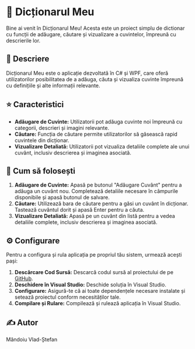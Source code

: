 # 📘 Dicționarul Meu

Bine ai venit în Dicționarul Meu! Acesta este un proiect simplu de dictionar cu funcții de adăugare, căutare și vizualizare a cuvintelor, împreună cu descrierile lor.

## 📝 Descriere

Dicționarul Meu este o aplicație dezvoltată în C# și WPF, care oferă utilizatorilor posibilitatea de a adăuga, căuta și vizualiza cuvinte împreună cu definițiile și alte informații relevante.

## ⭐ Caracteristici

- **Adăugare de Cuvinte:** Utilizatorii pot adăuga cuvinte noi împreună cu categorii, descrieri și imagini relevante.
- **Căutare:** Funcția de căutare permite utilizatorilor să găsească rapid cuvintele din dicționar.
- **Vizualizare Detaliată:** Utilizatorii pot vizualiza detaliile complete ale unui cuvânt, inclusiv descrierea și imaginea asociată.

## 🔧 Cum să folosești

1. **Adăugare de Cuvinte:** Apasă pe butonul "Adăugare Cuvânt" pentru a adăuga un cuvânt nou. Completează detaliile necesare în câmpurile disponibile și apasă butonul de salvare.
2. **Căutare:** Utilizează bara de căutare pentru a găsi un cuvânt în dicționar. Tastează cuvântul dorit și apasă Enter pentru a căuta.
3. **Vizualizare Detaliată:** Apasă pe un cuvânt din listă pentru a vedea detaliile complete, inclusiv descrierea și imaginea asociată.

## ⚙️ Configurare

Pentru a configura și rula aplicația pe propriul tău sistem, urmează acești pași:

1. **Descărcare Cod Sursă:** Descarcă codul sursă al proiectului de pe [GitHub](link-catrea-repo).
2. **Deschidere în Visual Studio:** Deschide soluția în Visual Studio.
3. **Configurare:** Asigură-te că ai toate dependențele necesare instalate și setează proiectul conform necesităților tale.
4. **Compilare și Rulare:** Compilează și rulează aplicația în Visual Studio.

## ✍️ Autor

Măndoiu Vlad-Ștefan
